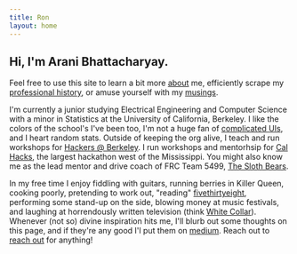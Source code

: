 ```yaml
---
title: Ron
layout: home
---
```


Hi, I'm Arani Bhattacharyay.
------

Feel free to use this site to learn a bit more [about](http://arani.io/about) me, efficiently scrape my [professional history](http://arani.io/cv), or amuse yourself with my [musings](http://arani.io/thoughts). 


I'm currently a junior studying Electrical Engineering and Computer Science with a minor in Statistics at the University of California, Berkeley. I like the colors of the school's I've been too, I'm not a huge fan of [complicated UIs](http://motherfuckingwebsite.com/), and I heart random stats. Outside of keeping the org alive, I teach and run workshops for [Hackers @ Berkeley](http://hackersatberkeley.com/). I run workshops and mentorhsip for [Cal Hacks](http://calhacks.io/), the largest hackathon west of the Mississippi. You might also know me as the lead mentor and drive coach of FRC Team 5499, [The Sloth Bears](http://team5499.com/).


In my free time I enjoy fiddling with guitars, running berries in Killer Queen, cooking poorly, pretending to work out, "reading" [fivethirtyeight](http://fivethirtyeight.com/), performing some stand-up on the side, blowing money at music festivals, and laughing at horrendously written television (think [White Collar](http://www.imdb.com/title/tt1358522/)). Whenever (not so) divine inspiration hits me, I'll blurb out some thoughts on this page, and if they're any good I'l put them on [medium](https://medium.com/@aranibatta). Reach out to [reach out](mailto:arani@arani.io) for anything!